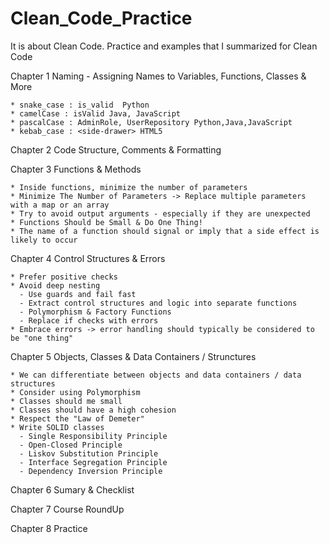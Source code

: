 # Clean_Code_Practice
It is about Clean Code. Practice and examples that I summarized for Clean Code

Chapter 1 Naming - Assigning Names to Variables, Functions, Classes & More

    * snake_case : is_valid  Python
    * camelCase : isValid Java, JavaScript
    * pascalCase : AdminRole, UserRepository Python,Java,JavaScript
    * kebab_case : <side-drawer> HTML5

Chapter 2 Code Structure, Comments & Formatting

Chapter 3 Functions & Methods

    * Inside functions, minimize the number of parameters
    * Minimize The Number of Parameters -> Replace multiple parameters with a map or an array
    * Try to avoid output arguments - especially if they are unexpected
    * Functions Should be Small & Do One Thing!
    * The name of a function should signal or imply that a side effect is likely to occur

Chapter 4 Control Structures & Errors

    * Prefer positive checks
    * Avoid deep nesting
      - Use guards and fail fast
      - Extract control structures and logic into separate functions
      - Polymorphism & Factory Functions
      - Replace if checks with errors
    * Embrace errors -> error handling should typically be considered to be "one thing"

Chapter 5 Objects, Classes & Data Containers / Strunctures

    * We can differentiate between objects and data containers / data structures
    * Consider using Polymorphism
    * Classes should me small
    * Classes should have a high cohesion
    * Respect the "Law of Demeter"
    * Write SOLID classes
      - Single Responsibility Principle
      - Open-Closed Principle
      - Liskov Substitution Principle
      - Interface Segregation Principle
      - Dependency Inversion Principle
     
Chapter 6 Sumary & Checklist

Chapter 7 Course RoundUp

Chapter 8 Practice
